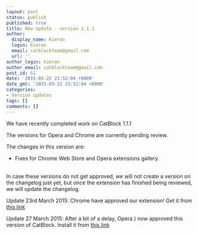 ```yaml
---
layout: post
status: publish
published: true
title: New Update - version 1.1.1
author:
  display_name: Kieran
  login: kieran
  email: catblockteam@gmail.com
  url: ''
author_login: kieran
author_email: catblockteam@gmail.com
post_id: 61
date: '2015-03-22 21:52:04 +0000'
date_gmt: '2015-03-22 21:52:04 +0000'
categories:
- Version updates
tags: []
comments: []
---
```

<p>We have recently completed work on CatBlock 1.1.1</p>
<p>The versions for Opera and Chrome are currently pending review.</p>
<p>The changes in this version are:</p>
<ul>
<li>Fixes for Chrome Web Store and Opera extensions gallery.</li><br />
</ul>
<p>In case these versions do not get approved, we will not create a version on the changelog just yet, but once the extension has finished being reviewed, we will update the changelog.</p>
<p>Update 23rd March 2015: Chrome have approved our extension! Get it from <a href="https://chrome.google.com/webstore/detail/adblock-with-catblock/mdcgnhlfpnbeieiiccmebgkfdebafodo">this link</a></p>
<p>Update 27 March 2015: After a bit of a delay, Opera ) now approved this version of CatBlock. Install it from  <a href="https://addons.opera.com/en-gb/extensions/details/adblock-with-catblock/">this link</a></p>
